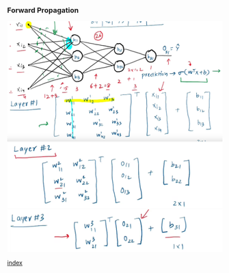 ### Forward Propagation
![](../../Attachments/fwd-20230924.png)
![](../../Attachments/fwd-20230924-1.png)
![](../../Attachments/fwd-20230924-2.png)

[index](MI/Unit_2/index.md)
